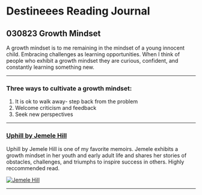 # Destineees Reading Journal


## 030823 Growth Mindset
A growth mindset is to me remaining in the mindset of a young innocent child. Embracing challenges as learning opportunities. When I think of people who exhibit a growth mindset they are curious, confident, and constantly learning something new. 

***

### Three ways to cultivate a growth mindset: 

1. It is ok to walk away- step back from the problem
2. Welcome criticism and feedback
3. Seek new perspectives 

***

### [Uphill by Jemele Hill](https://www.google.com/books/edition/Uphill/fjhKEAAAQBAJ?hl=en&gbpv=1)
 
 Uphill by Jemele Hill is one of my favorite memoirs. Jemele exhibits a growth mindset in her youth and early adult life and shares her stories of obstacles, challenges, and triumphs to inspire success in others. Highly reccommended read. 
 
[![Jemele Hill](https://m.media-amazon.com/images/I/4164IxTCUEL._SX327_BO1,204,203,200_.jpg)](https://www.amazon.com/Uphill-Memoir-Jemele-Hill/dp/1250624371)

***

